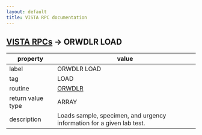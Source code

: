 ```yaml
---
layout: default
title: VISTA RPC documentation
---
```




## [VISTA RPCs](TableOfContent.md) &#8594; ORWDLR LOAD 

 property | value 
--- | --- 
 label | ORWDLR LOAD
 tag | LOAD
 routine | [ORWDLR](http://code.osehra.org/dox/Routine_ORWDLR_source.html)
 return value type | ARRAY
 description | Loads sample, specimen, and urgency information for a given lab test.